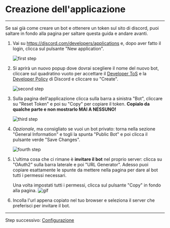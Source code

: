 # Creazione dell'applicazione

---
Se sai già come creare un bot e ottenere un token sul sito di discord, puoi saltare in fondo alla pagina per saltare questa guida e andare avanti.

1. Vai su https://discord.com/developers/applications e, dopo aver fatto il login, clicca sul pulsante "New application".

   ![first step](https://i.imgur.com/pSgZ7hL.jpg)
2. Si aprirà un nuovo popup dove dovrai scegliere il nome del nuovo bot, cliccare sul quadratino vuoto per accettare il [Developer ToS](https://discord.com/developers/docs/policies-and-agreements/developer-terms-of-service) e la [Developer Policy](https://discord.com/developers/docs/policies-and-agreements/developer-policy) di Discord e cliccare su "Create".

   ![second step](https://i.imgur.com/FgQQljq.jpg)
3. Sulla pagina dell'applicazione clicca sulla barra a sinistra "Bot", cliccare su "Reset Token" e poi su "Copy" per copiare il token. **Copialo da qualche parte e non mostrarlo MAI A NESSUNO!**

   ![third step](https://i.imgur.com/KuSHcsY.jpg)
4. *Opzionale*, ma consigliato se vuoi un bot privato: torna nella sezione "General Information" e togli la spunta "Public Bot" e poi clicca il pulsante verde "Save Changes".

   ![fourth step](https://i.imgur.com/hWrg0SN.jpg)
5. L'ultima cosa che ci rimane è **invitare il bot** nel proprio server: clicca su "OAuth2" sulla barra laterale e poi "URL Generator". Adesso puoi copiare esattamente le spunte da mettere nella pagina per dare al bot tutti i permessi necessari.

   Una volta impostati tutti i permessi, clicca sul pulsante "Copy" in fondo alla pagina.
   ![gif](https://i.imgur.com/ScZ4Zpy.gif)
6. Incolla l'url appena copiato nel tuo browser e seleziona il server che preferisci per invitare il bot.

---
Step successivo: [Configurazione](https://github.com/StarlessDev/Maggiordomo/blob/main/docs/config.md)
